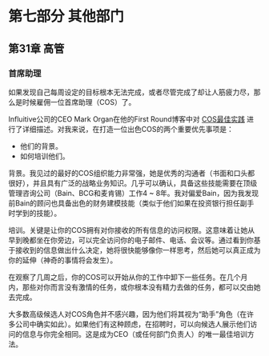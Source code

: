 # 第七部分 其他部门

## 第31章 高管

### 首席助理
如果发现自己每周设定的目标根本无法完成，或者尽管完成了却让人筋疲力尽，那么是时候雇佣一位首席助理（COS）了。

Influitive公司的CEO Mark Organ在他的First Round博客中对 [COS最佳实践](https://firstround.com/review/why-you-need-two-chiefs-in-the-executive-office/) 进行了详细描述。对我来说，在打造一位出色COS的两个重要优先事项是：
-	他们的背景。
-	如何培训他们。

背景。我见过的最好的COS组织能力非常强，她是优秀的沟通者（书面和口头都很好），并且具有广泛的战略业务知识。几乎可以确认，具备这些技能需要在顶级管理咨询公司（Bain、BCG和麦肯锡）工作4 ~ 8年。我对偏爱Bain，因为我发现前Bain的顾问也具备出色的财务建模技能（类似于他们如果在投资银行担任副手时学到的技能）。

培训。关键是让你的COS拥有对你接收的所有信息的访问权限。这意味着让她从早到晚都坐在你旁边，可以完全访问你的电子邮件、电话、会议等。通过看到你基于接收到的信息做出什么决定，她将很快能够像你一样思考，然后她可以真正成为你的延伸（神奇的事情将会发生）。

在观察了几周之后，你的COS可以开始从你的工作中卸下一些任务。在几个月内，那些对你而言没有激情的任务，或你根本没有精力去做的任务，都可以交由她去完成。

大多数高级候选人对COS角色并不感兴趣，因为他们将其视为“助手”角色（在许多公司中确实如此）。如果他们有这种顾虑，在招聘时，可以向候选人展示他们访问的信息与你完全相同。这是成为CEO（或任何部门负责人）的唯一最佳培训方法。

